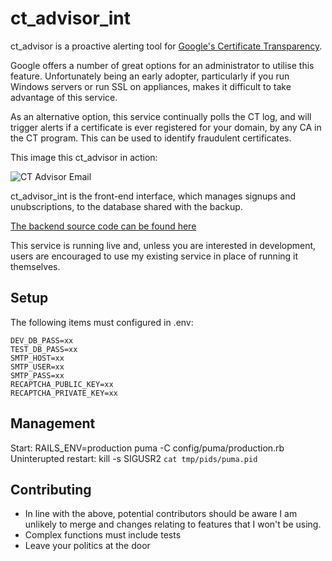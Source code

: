ct_advisor_int
==========

ct_advisor is a proactive alerting tool for [Google's Certificate Transparency](https://www.certificate-transparency.org/).

Google offers a number of great options for an administrator to utilise this feature. Unfortunately being an early adopter, particularly if you run Windows servers or run SSL on appliances, makes it difficult to take advantage of this service.

As an alternative option, this service continually polls the CT log, and will trigger alerts if a certificate is ever registered for your domain, by any CA in the CT program. This can be used to identify fraudulent certificates.

This image this ct_advisor in action:

![CT Advisor Email](https://lolware.net/ct_advisor_email.jpg)

ct_advisor_int is the front-end interface, which manages signups and unubscriptions, to the database shared with the backup.

[The backend source code can be found here](https://raw.githubusercontent.com/technion/ct_advisor)

This service is running live and, unless you are interested in development, users are encouraged to use my existing service in place of running it themselves.

Setup
-----
The following items must configured in .env:

```
DEV_DB_PASS=xx
TEST_DB_PASS=xx
SMTP_HOST=xx
SMTP_USER=xx
SMTP_PASS=xx
RECAPTCHA_PUBLIC_KEY=xx
RECAPTCHA_PRIVATE_KEY=xx
```

Management
----------
Start: RAILS_ENV=production puma -C config/puma/production.rb
Uninterupted restart: kill -s SIGUSR2 `cat tmp/pids/puma.pid`

Contributing
------------

* In line with the above, potential contributors should be aware I am unlikely to merge and changes relating to features that I won't be using.
* Complex functions must include tests
* Leave your politics at the door
